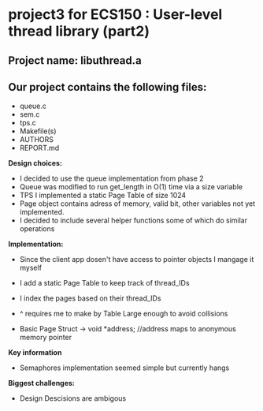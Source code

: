 # project3 for ECS150 : User-level thread library (part2)

## Project name: libuthread.a

## Our project contains the following files:
* queue.c
* sem.c
* tps.c
* Makefile(s)
* AUTHORS
* REPORT.md

**Design choices:**
* I decided to use the queue implementation from phase 2 
* Queue was modified to run get_length in O(1) time via a size variable
* TPS I implemented a static Page Table of size 1024
* Page object contains adress of memory, valid bit, other variables not yet implemented.
* I decided to include several helper functions some of which do similar operations

**Implementation:**
* Since the client app dosen't have access to pointer objects I mangage it myself
* I add a static Page Table to keep track of thread_IDs
* I index the pages based on their thread_IDs
* ^ requires me to make by Table Large enough to avoid collisions

* Basic Page Struct -> void *address; //address maps to anonymous memory pointer

**Key information**
* Semaphores implementation seemed simple but currently hangs

**Biggest challenges:**
* Design Descisions are ambigous 
